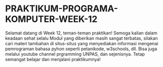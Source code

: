 # PRAKTIKUM-PROGRAMA-KOMPUTER-WEEK-12
Selamat datang di Week 12, teman-teman praktikan!
Semoga kalian dalam keadaan sehat selalu
Modul yang diberikan masih sangat terbatas, silakan cari materi tambahan di situs-situs yang menyediakan informasi mengenai pemrograman bahasa pyhon seperti petanikode, w3schools, dll. Bisa juga melalui youtube channel prgramming UNPAS, dan sejenisnya.
Tetap semangat belajar dan menjalani praktikumnya!